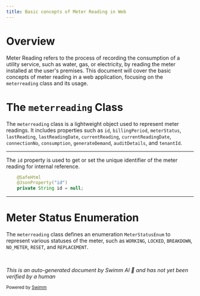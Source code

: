 ```yaml
---
title: Basic concepts of Meter Reading in Web
---
```

# Overview

Meter Reading refers to the process of recording the consumption of a utility service, such as water, gas, or electricity, by reading the meter installed at the user's premises. This document will cover the basic concepts of meter reading in a web application, focusing on the <SwmToken path="municipal-services/ws-calculator/src/main/java/org/egov/wscalculation/web/models/MeterReading.java" pos="30:7:7" line-data=" * definitions needing meterreading linking.">`meterreading`</SwmToken> class and its usage.

# The <SwmToken path="municipal-services/ws-calculator/src/main/java/org/egov/wscalculation/web/models/MeterReading.java" pos="30:7:7" line-data=" * definitions needing meterreading linking.">`meterreading`</SwmToken> Class

The <SwmToken path="municipal-services/ws-calculator/src/main/java/org/egov/wscalculation/web/models/MeterReading.java" pos="30:7:7" line-data=" * definitions needing meterreading linking.">`meterreading`</SwmToken> class is a lightweight object used to represent meter readings. It includes properties such as <SwmToken path="municipal-services/ws-calculator/src/main/java/org/egov/wscalculation/web/models/MeterReading.java" pos="38:5:5" line-data="	@JsonProperty(&quot;id&quot;)">`id`</SwmToken>, <SwmToken path="municipal-services/ws-calculator/src/main/java/org/egov/wscalculation/web/models/MeterReading.java" pos="42:5:5" line-data="	@JsonProperty(&quot;billingPeriod&quot;)">`billingPeriod`</SwmToken>, <SwmToken path="municipal-services/ws-calculator/src/main/java/org/egov/wscalculation/web/models/MeterReading.java" pos="46:9:9" line-data="	 * Gets or Sets meterStatus">`meterStatus`</SwmToken>, <SwmToken path="municipal-services/ws-calculator/src/main/java/org/egov/wscalculation/web/models/MeterReading.java" pos="87:5:5" line-data="	@JsonProperty(&quot;lastReading&quot;)">`lastReading`</SwmToken>, <SwmToken path="municipal-services/ws-calculator/src/main/java/org/egov/wscalculation/web/models/MeterReading.java" pos="90:5:5" line-data="	@JsonProperty(&quot;lastReadingDate&quot;)">`lastReadingDate`</SwmToken>, <SwmToken path="municipal-services/ws-calculator/src/main/java/org/egov/wscalculation/web/models/MeterReading.java" pos="93:5:5" line-data="	@JsonProperty(&quot;currentReading&quot;)">`currentReading`</SwmToken>, <SwmToken path="municipal-services/ws-calculator/src/main/java/org/egov/wscalculation/web/models/MeterReading.java" pos="96:5:5" line-data="	@JsonProperty(&quot;currentReadingDate&quot;)">`currentReadingDate`</SwmToken>, <SwmToken path="municipal-services/ws-calculator/src/main/java/org/egov/wscalculation/web/models/MeterReading.java" pos="100:5:5" line-data="	@JsonProperty(&quot;connectionNo&quot;)">`connectionNo`</SwmToken>, <SwmToken path="municipal-services/ws-calculator/src/main/java/org/egov/wscalculation/web/models/MeterReading.java" pos="103:5:5" line-data="	@JsonProperty(&quot;consumption&quot;)">`consumption`</SwmToken>, <SwmToken path="municipal-services/ws-calculator/src/main/java/org/egov/wscalculation/web/models/MeterReading.java" pos="106:5:5" line-data="	@JsonProperty(&quot;generateDemand&quot;)">`generateDemand`</SwmToken>, <SwmToken path="municipal-services/ws-calculator/src/main/java/org/egov/wscalculation/web/models/MeterReading.java" pos="109:5:5" line-data="	@JsonProperty(&quot;auditDetails&quot;)">`auditDetails`</SwmToken>, and <SwmToken path="municipal-services/ws-calculator/src/main/java/org/egov/wscalculation/web/models/MeterReading.java" pos="113:5:5" line-data="	@JsonProperty(&quot;tenantId&quot;)">`tenantId`</SwmToken>.

<SwmSnippet path="/municipal-services/ws-calculator/src/main/java/org/egov/wscalculation/web/models/MeterReading.java" line="37">

---

The <SwmToken path="municipal-services/ws-calculator/src/main/java/org/egov/wscalculation/web/models/MeterReading.java" pos="38:5:5" line-data="	@JsonProperty(&quot;id&quot;)">`id`</SwmToken> property is used to get or set the unique identifier of the meter reading for internal reference.

```java
	@SafeHtml
	@JsonProperty("id")
	private String id = null;
```

---

</SwmSnippet>

# Meter Status Enumeration

The <SwmToken path="municipal-services/ws-calculator/src/main/java/org/egov/wscalculation/web/models/MeterReading.java" pos="30:7:7" line-data=" * definitions needing meterreading linking.">`meterreading`</SwmToken> class defines an enumeration <SwmToken path="municipal-services/ws-calculator/src/main/java/org/egov/wscalculation/web/models/MeterReading.java" pos="48:5:5" line-data="	public enum MeterStatusEnum {">`MeterStatusEnum`</SwmToken> to represent various statuses of the meter, such as <SwmToken path="municipal-services/ws-calculator/src/main/java/org/egov/wscalculation/web/models/MeterReading.java" pos="49:1:1" line-data="		WORKING(&quot;Working&quot;),">`WORKING`</SwmToken>, <SwmToken path="municipal-services/ws-calculator/src/main/java/org/egov/wscalculation/web/models/MeterReading.java" pos="51:1:1" line-data="		LOCKED(&quot;Locked&quot;),">`LOCKED`</SwmToken>, <SwmToken path="municipal-services/ws-calculator/src/main/java/org/egov/wscalculation/web/models/MeterReading.java" pos="53:1:1" line-data="		BREAKDOWN(&quot;Breakdown&quot;),">`BREAKDOWN`</SwmToken>, <SwmToken path="municipal-services/ws-calculator/src/main/java/org/egov/wscalculation/web/models/MeterReading.java" pos="55:1:1" line-data="		NO_METER(&quot;No-meter&quot;),">`NO_METER`</SwmToken>, <SwmToken path="municipal-services/ws-calculator/src/main/java/org/egov/wscalculation/web/models/MeterReading.java" pos="57:1:1" line-data="		RESET(&quot;Reset&quot;),">`RESET`</SwmToken>, and <SwmToken path="municipal-services/ws-calculator/src/main/java/org/egov/wscalculation/web/models/MeterReading.java" pos="59:1:1" line-data="		REPLACEMENT(&quot;Replacement&quot;);">`REPLACEMENT`</SwmToken>.

&nbsp;

*This is an auto-generated document by Swimm AI 🌊 and has not yet been verified by a human*

<SwmMeta version="3.0.0" repo-id="Z2l0aHViJTNBJTNBRElHSVQtT1NTJTNBJTNBU3dpbW0tRGVtbw==" repo-name="DIGIT-OSS" doc-type="overview"><sup>Powered by [Swimm](/)</sup></SwmMeta>
